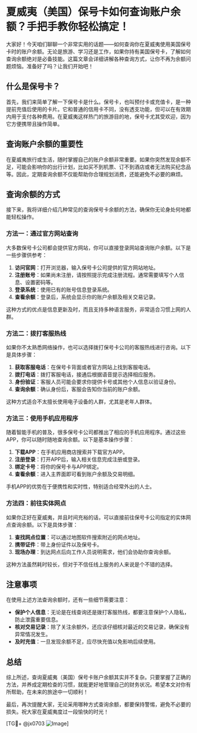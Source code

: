 # 夏威夷（美国）保号卡如何查询账户余额？手把手教你轻松搞定！

大家好！今天咱们聊聊一个非常实用的话题——如何查询你在夏威夷使用美国保号卡时的账户余额。无论是旅游、学习还是工作，如果你持有美国保号卡，了解如何查询余额绝对是必备技能。这篇文章会详细讲解各种查询方式，让你不再为余额问题烦恼。准备好了吗？让我们开始吧！

## 什么是保号卡？

首先，我们来简单了解一下保号卡是什么。保号卡，也叫预付卡或充值卡，是一种提前充值后使用的卡片。它和普通的信用卡不同，没有透支功能，但可以在有效期内用于支付各种费用。在夏威夷这样热门的旅游目的地，保号卡尤其受欢迎，因为它方便携带且操作简单。

## 查询账户余额的重要性

在夏威夷旅行或生活，随时掌握自己的账户余额非常重要。如果你突然发现余额不足，可能会影响你的出行计划，比如买不到机票、订不到酒店或者无法购买纪念品等。因此，定期查询余额不仅能帮助你合理规划消费，还能避免不必要的麻烦。

## 查询余额的方式

接下来，我将详细介绍几种常见的查询保号卡余额的方法，确保你无论身处何地都能轻松操作。

### 方法一：通过官方网站查询

大多数保号卡公司都会提供官方网站，你可以直接登录网站查询账户余额。以下是一些步骤供参考：

1. **访问官网**：打开浏览器，输入保号卡公司提供的官方网站地址。
2. **注册账号**：如果尚未注册，请按照提示完成注册流程。通常需要填写个人信息、设置密码等。
3. **登录系统**：使用已有的账号信息登录系统。
4. **查看余额**：登录后，系统会显示你的账户余额及相关交易记录。

这种方式的优点是信息更新及时，而且支持多种语言服务，非常适合习惯上网的人群。

### 方法二：拨打客服热线

如果你不太熟悉网络操作，也可以选择拨打保号卡公司的客服热线进行咨询。以下是具体步骤：

1. **获取客服电话**：在保号卡背面或者官方网站上找到客服电话。
2. **拨打电话**：拨打客服电话，接通后根据语音提示选择相应服务。
3. **身份验证**：客服人员可能会要求你提供卡号或其他个人信息以验证身份。
4. **查询余额**：确认身份后，客服会告知你当前的账户余额。

这种方式适合不太擅长使用电子设备的人群，尤其是老年人群体。

### 方法三：使用手机应用程序

随着智能手机的普及，很多保号卡公司都推出了相应的手机应用程序。通过这些APP，你可以随时随地查询余额。以下是基本操作步骤：

1. **下载APP**：在手机应用商店搜索并下载官方APP。
2. **注册登录**：打开APP后，输入相关信息完成注册或登录。
3. **绑定卡号**：将你的保号卡与APP绑定。
4. **查看余额**：进入主界面即可看到账户余额及交易明细。

手机APP的优势在于便携性和实时性，特别适合经常外出的人士。

### 方法四：前往实体网点

如果你正好在夏威夷，并且时间充裕的话，可以直接前往保号卡公司指定的实体网点查询余额。以下是具体步骤：

1. **查找网点位置**：可以通过地图软件搜索附近的网点地址。
2. **携带证件**：带上身份证件以及保号卡。
3. **现场办理**：到达网点后向工作人员说明需求，他们会协助你查询余额。

这种方法虽然耗时较长，但对于不信任线上服务的人来说是个不错的选择。

## 注意事项

在使用上述方法查询余额时，还有一些细节需要注意：

- **保护个人信息**：无论是在线查询还是拨打客服热线，都要注意保护个人隐私，防止泄露重要信息。
- **核对交易记录**：除了关注余额外，还应该仔细核对最近的交易记录，确保没有异常情况发生。
- **及时充值**：一旦发现余额不足，应尽快充值以免影响后续使用。

## 总结

综上所述，查询夏威夷（美国）保号卡账户余额其实并不复杂。只要掌握了正确的方法，并养成定期检查的习惯，就能更好地管理自己的财务状况。希望本文对你有所帮助，在未来的旅途中一切顺利！

最后，再次提醒大家，无论采用哪种方式查询余额，都要保持警惕，避免不必要的损失。祝大家在夏威夷度过一段愉快的时光！

[TG💪+ @jx0703 ![Image](https://github.com/user-attachments/assets/dbca1d08-cadb-493c-b0ec-ad6f7a83f270)]